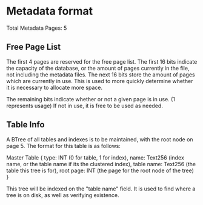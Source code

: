 # Metadata format

Total Metadata Pages: 5

## Free Page List

The first 4 pages are reserved for the free page list. 
The first 16 bits indicate the capacity of the database, or the amount of pages currently in the file, not including the metadata files.
The next 16 bits store the amount of pages which are currently in use.
This is used to more quickly determine whether it is necessary to allocate more space.

The remaining bits indicate whether or not a given page is in use. (1 represents usage)
If not in use, it is free to be used as needed.

## Table Info

A BTree of all tables and indexes is to be maintained, with the root node on page 5.
The format for this table is as follows:

Master Table {
    type: INT (0 for table, 1 for index),
    name: Text256 (index name, or the table name if its the clustered index),
    table name: Text256 (the table this tree is for),
    root page: INT (the page for the root node of the tree)
}

This tree will be indexed on the "table name" field.
It is used to find where a tree is on disk, as well as verifying existence.
